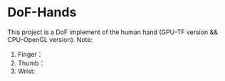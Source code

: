 # DoF-Hands
This project is a DoF implement of the human hand (GPU-TF version && CPU-OpenGL version).
Note: 
1. Finger：
2. Thumb：
3. Wrist:
